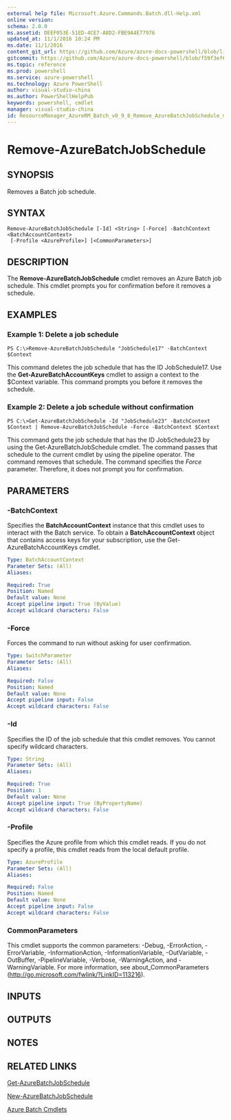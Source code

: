 ```yaml
---
external help file: Microsoft.Azure.Commands.Batch.dll-Help.xml
online version: 
schema: 2.0.0
ms.assetid: DEEF053E-51ED-4CE7-A8D2-FBE9A4E77976
updated_at: 11/1/2016 10:24 PM
ms.date: 11/1/2016
content_git_url: https://github.com/Azure/azure-docs-powershell/blob/live/azureps-cmdlets-docs/ResourceManager/AzureRM.Batch/v0.9.8/Remove-AzureBatchJobSchedule.md
gitcommit: https://github.com/Azure/azure-docs-powershell/blob/f59f3ef60bc592383812213e69fd77ba950759ed/azureps-cmdlets-docs/ResourceManager/AzureRM.Batch/v0.9.8/Remove-AzureBatchJobSchedule.md
ms.topic: reference
ms.prod: powershell
ms.service: azure-powershell
ms.technology: Azure PowerShell
author: visual-studio-china
ms.author: PowerShellHelpPub
keywords: powershell, cmdlet
manager: visual-studio-china
id: ResourceManager_AzureRM_Batch_v0_9_8_Remove_AzureBatchJobSchedule_md
---
```


# Remove-AzureBatchJobSchedule

## SYNOPSIS
Removes a Batch job schedule.

## SYNTAX

```
Remove-AzureBatchJobSchedule [-Id] <String> [-Force] -BatchContext <BatchAccountContext>
 [-Profile <AzureProfile>] [<CommonParameters>]
```

## DESCRIPTION
The **Remove-AzureBatchJobSchedule** cmdlet removes an Azure Batch job schedule.
This cmdlet prompts you for confirmation before it removes a schedule.

## EXAMPLES

### Example 1: Delete a job schedule
```
PS C:\>Remove-AzureBatchJobSchedule "JobSchedule17" -BatchContext $Context
```

This command deletes the job schedule that has the ID JobSchedule17.
Use the **Get-AzureBatchAccountKeys** cmdlet to assign a context to the $Context variable.
This command prompts you before it removes the schedule.

### Example 2: Delete a job schedule without confirmation
```
PS C:\>Get-AzureBatchJobSchedule -Id "JobSchedule23" -BatchContext $Context | Remove-AzureBatchJobSchedule -Force -BatchContext $Context
```

This command gets the job schedule that has the ID JobSchedule23 by using the Get-AzureBatchJobSchedule cmdlet.
The command passes that schedule to the current cmdlet by using the pipeline operator.
The command removes that schedule.
The command specifies the *Force* parameter.
Therefore, it does not prompt you for confirmation.

## PARAMETERS

### -BatchContext
Specifies the **BatchAccountContext** instance that this cmdlet uses to interact with the Batch service.
To obtain a **BatchAccountContext** object that contains access keys for your subscription, use the Get-AzureBatchAccountKeys cmdlet.

```yaml
Type: BatchAccountContext
Parameter Sets: (All)
Aliases: 

Required: True
Position: Named
Default value: None
Accept pipeline input: True (ByValue)
Accept wildcard characters: False
```

### -Force
Forces the command to run without asking for user confirmation.

```yaml
Type: SwitchParameter
Parameter Sets: (All)
Aliases: 

Required: False
Position: Named
Default value: None
Accept pipeline input: False
Accept wildcard characters: False
```

### -Id
Specifies the ID of the job schedule that this cmdlet removes.
You cannot specify wildcard characters.

```yaml
Type: String
Parameter Sets: (All)
Aliases: 

Required: True
Position: 1
Default value: None
Accept pipeline input: True (ByPropertyName)
Accept wildcard characters: False
```

### -Profile
Specifies the Azure profile from which this cmdlet reads.
If you do not specify a profile, this cmdlet reads from the local default profile.

```yaml
Type: AzureProfile
Parameter Sets: (All)
Aliases: 

Required: False
Position: Named
Default value: None
Accept pipeline input: False
Accept wildcard characters: False
```

### CommonParameters
This cmdlet supports the common parameters: -Debug, -ErrorAction, -ErrorVariable, -InformationAction, -InformationVariable, -OutVariable, -OutBuffer, -PipelineVariable, -Verbose, -WarningAction, and -WarningVariable. For more information, see about_CommonParameters (http://go.microsoft.com/fwlink/?LinkID=113216).

## INPUTS

## OUTPUTS

## NOTES

## RELATED LINKS

[Get-AzureBatchJobSchedule](xref:ResourceManager/AzureRM.Batch/v0.9.8/Get-AzureBatchJobSchedule.md)

[New-AzureBatchJobSchedule](xref:ResourceManager/AzureRM.Batch/v0.9.8/New-AzureBatchJobSchedule.md)

[Azure Batch Cmdlets](xref:ResourceManager/AzureRM.Batch/v0.9.8/AzureRM.Batch.md)


